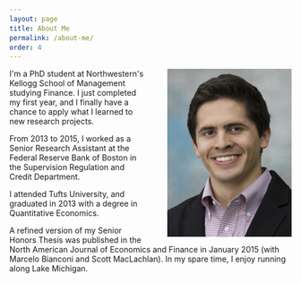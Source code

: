 ```yaml
---
layout: page
title: About Me
permalink: /about-me/
order: 4
---
```


<img src="/images/Marco_Headshot-222x300.jpg" style="float:right;margin-left:40px">

I'm a PhD student at Northwestern's Kellogg School of Management studying Finance.  I just completed my first year, and I finally have a chance to apply what I learned to new research projects.

From 2013 to 2015, I worked as a Senior Research Assistant at the Federal Reserve Bank of Boston in the Supervision Regulation and Credit Department.

I attended Tufts University, and graduated in 2013 with a degree in Quantitative Economics.

A refined version of my Senior Honors Thesis was published in the North American
Journal of Economics and Finance in January 2015 (with Marcelo Bianconi and
Scott MacLachlan). In my spare time, I enjoy running along Lake Michigan.
